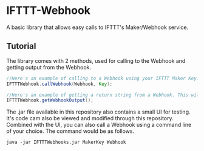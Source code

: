 # IFTTT-Webhook
 A basic library that allows easy calls to IFTTT's Maker/Webhook service.
## Tutorial
 The library comes with 2 methods, used for calling to the Webhook and getting output from the Webhook.
 ```java
 //Here's an example of calling to a Webhook using your IFTTT Maker Key.
 IFTTTWebhook.callWebhook(Webhook, Key);
 
 //Here's an example of getting a return string from a Webhook. This will return an empty string if no Webhook has been called before.
 IFTTTWebhook.getWebhookOutput();
 ```
 The .jar file available in this repository also contains a small UI for testing. It's code cam also be viewed and modified through this repository. Combined with the UI, you can also call a Webhook using a command line of your choice. The command would be as follows.
 ```batch
 java -jar IFTTTWebhooks.jar MakerKey Webhook
 ```
